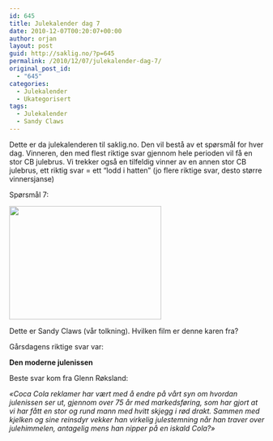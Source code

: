 ```yaml
---
id: 645
title: Julekalender dag 7
date: 2010-12-07T00:20:07+00:00
author: orjan
layout: post
guid: http://saklig.no/?p=645
permalink: /2010/12/07/julekalender-dag-7/
original_post_id:
  - "645"
categories:
  - Julekalender
  - Ukategorisert
tags:
  - Julekalender
  - Sandy Claws
---
```

Dette er da julekalenderen til saklig.no. Den vil bestå av et spørsmål for hver dag. Vinneren, den med flest riktige svar gjennom hele perioden vil få en stor CB julebrus. Vi trekker også en tilfeldig vinner av en annen stor CB julebrus, ett riktig svar = ett “lodd i hatten” (jo flere riktige svar, desto større vinnersjanse)

Spørsmål 7:
  
[<img class="aligncenter size-medium wp-image-646" title="Sandy Claws" src="http://saklig.no/wp-content/uploads/2010/12/sandy_claws-300x224.png" alt="" width="300" height="224" />](http://saklig.no/wp-content/uploads/2010/12/sandy_claws.png)

Dette er Sandy Claws (vår tolkning). Hvilken film er denne karen fra?

Gårsdagens riktige svar var:
  
**Den moderne julenissen**

Beste svar kom fra Glenn Røksland:
  
_&laquo;Coca Cola reklamer har vært med å endre på vårt syn om hvordan julenissen ser ut, gjennom over 75 år med markedsføring, som har gjort at vi har fått en stor og rund mann med hvitt skjegg i rød drakt. Sammen med kjelken og sine reinsdyr vekker han virkelig julestemning når han traver over julehimmelen, antagelig mens han nipper på en iskald Cola?&raquo;_